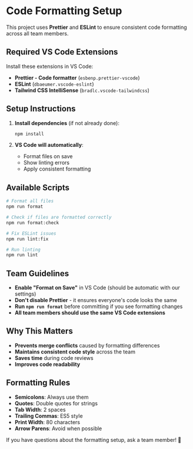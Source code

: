 # Code Formatting Setup

This project uses **Prettier** and **ESLint** to ensure consistent code formatting across all team members.

## Required VS Code Extensions

Install these extensions in VS Code:

- **Prettier - Code formatter** (`esbenp.prettier-vscode`)
- **ESLint** (`dbaeumer.vscode-eslint`)
- **Tailwind CSS IntelliSense** (`bradlc.vscode-tailwindcss`)

## Setup Instructions

1. **Install dependencies** (if not already done):

   ```bash
   npm install
   ```

2. **VS Code will automatically**:
   - Format files on save
   - Show linting errors
   - Apply consistent formatting

## Available Scripts

```bash
# Format all files
npm run format

# Check if files are formatted correctly
npm run format:check

# Fix ESLint issues
npm run lint:fix

# Run linting
npm run lint
```

## Team Guidelines

- **Enable "Format on Save"** in VS Code (should be automatic with our settings)
- **Don't disable Prettier** - it ensures everyone's code looks the same
- **Run `npm run format`** before committing if you see formatting changes
- **All team members should use the same VS Code extensions**

## Why This Matters

- **Prevents merge conflicts** caused by formatting differences
- **Maintains consistent code style** across the team
- **Saves time** during code reviews
- **Improves code readability**

## Formatting Rules

- **Semicolons**: Always use them
- **Quotes**: Double quotes for strings
- **Tab Width**: 2 spaces
- **Trailing Commas**: ES5 style
- **Print Width**: 80 characters
- **Arrow Parens**: Avoid when possible

If you have questions about the formatting setup, ask a team member! 🚀
